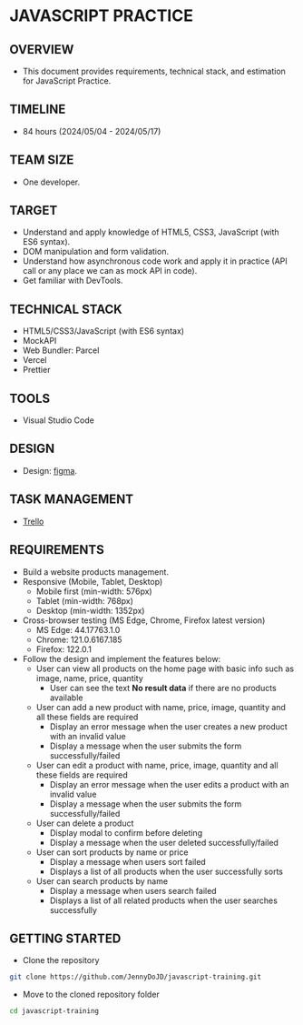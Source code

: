 # JAVASCRIPT PRACTICE

## OVERVIEW

- This document provides requirements, technical stack, and estimation for JavaScript Practice.

## TIMELINE

- 84 hours (2024/05/04 - 2024/05/17)

## TEAM SIZE

- One developer.

## TARGET

- Understand and apply knowledge of HTML5, CSS3, JavaScript (with ES6 syntax).
- DOM manipulation and form validation.
- Understand how asynchronous code work and apply it in practice (API call or any place we can as mock API in code).
- Get familiar with DevTools.

## TECHNICAL STACK

- HTML5/CSS3/JavaScript (with ES6 syntax)
- MockAPI
- Web Bundler: Parcel
- Vercel
- Prettier

## TOOLS

- Visual Studio Code

## DESIGN

- Design: [figma](https://www.figma.com/file/lUFBT5Xi1SPPuDBCnXPd5q/Product-Management?type=design&node-id=0-1&mode=design&t=Q9nNngX2QjAOHZTS-0).

## TASK MANAGEMENT

- [Trello](https://trello.com/b/8u43DOmI/javascript-training)

## REQUIREMENTS

- Build a website products management.
- Responsive (Mobile, Tablet, Desktop)
  - Mobile first (min-width: 576px)
  - Tablet (min-width: 768px)
  - Desktop (min-width: 1352px)
- Cross-browser testing (MS Edge, Chrome, Firefox latest version)
  - MS Edge: 44.17763.1.0
  - Chrome: 121.0.6167.185
  - Firefox: 122.0.1
- Follow the design and implement the features below:
  - User can view all products on the home page with basic info such as image, name, price, quantity
    - User can see the text **No result data** if there are no products available
  - User can add a new product with name, price, image, quantity and all these fields are required
    - Display an error message when the user creates a new product with an invalid value
    - Display a message when the user submits the form successfully/failed
  - User can edit a product with name, price, image, quantity and all these fields are required
    - Display an error message when the user edits a product with an invalid value
    - Display a message when the user submits the form successfully/failed
  - User can delete a product
    - Display modal to confirm before deleting
    - Display a message when the user deleted successfully/failed
  - User can sort products by name or price
    - Display a message when users sort failed
    - Displays a list of all products when the user successfully sorts
  - User can search products by name
    - Display a message when users search failed
    - Displays a list of all related products when the user searches successfully

## GETTING STARTED

- Clone the repository

```bash
git clone https://github.com/JennyDoJD/javascript-training.git
```

- Move to the cloned repository folder

```bash
cd javascript-training
```
